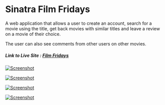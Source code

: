 # Sinatra Film Fridays

A web application that allows a user to create an account, search for a movie using the title, get back movies with similar titles and leave a review on a movie of their choice.

The user can also see comments from other users on other movies. 

##### Link to Live Site : [Film Fridays](https://friday-movie.herokuapp.com/)

[![Screenshot](https://i.postimg.cc/qR2VMc03/sinatra-film-1.png)](https://i.postimg.cc/qR2VMc03)

[![Screenshot](https://i.postimg.cc/7hDvCCYQ/sinatra-film-2.png)](https://i.postimg.cc/qR2VMc03)

[![Screenshot](https://i.postimg.cc/6qhkC986/sinatra-film-3.png)](https://postimg.cc/WqhYvcmx)

[![Screenshot](https://i.postimg.cc/jjpYb3VT/sinatra-film-4.png)](https://postimg.cc/Lq3bkT6Q)